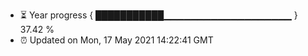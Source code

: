 - ⏳ Year progress { ███████████▁▁▁▁▁▁▁▁▁▁▁▁▁▁▁▁▁▁▁ } 37.42 %
- ⏰ Updated on Mon, 17 May 2021 14:22:41 GMT

